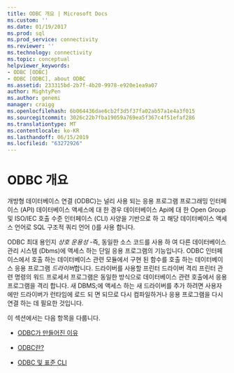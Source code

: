 ```yaml
---
title: ODBC 개요 | Microsoft Docs
ms.custom: ''
ms.date: 01/19/2017
ms.prod: sql
ms.prod_service: connectivity
ms.reviewer: ''
ms.technology: connectivity
ms.topic: conceptual
helpviewer_keywords:
- ODBC [ODBC]
- ODBC [ODBC], about ODBC
ms.assetid: 233315bd-2b7f-4b20-9978-e920e1ea9a07
author: MightyPen
ms.author: genemi
manager: craigg
ms.openlocfilehash: 6b064436dae6cb2f3d5f37fa02ab57a1e4a3f015
ms.sourcegitcommit: 3026c22b7fba19059a769ea5f367c4f51efaf286
ms.translationtype: MT
ms.contentlocale: ko-KR
ms.lasthandoff: 06/15/2019
ms.locfileid: "63272926"
---
```

# <a name="odbc-overview"></a>ODBC 개요
개방형 데이터베이스 연결 (ODBC)는 널리 사용 되는 응용 프로그램 프로그래밍 인터페이스 (API) 데이터베이스 액세스에 대 한 경우 데이터베이스 Api에 대 한 Open Group 및 ISO/IEC 호출 수준 인터페이스 (CLI) 사양을 기반으로 하 고 해당 데이터베이스 액세스 언어로 SQL 구조적 쿼리 언어 ()를 사용 합니다.  
  
 ODBC 최대 용인지 *상호 운용성* -즉, 동일한 소스 코드를 사용 하 여 다른 데이터베이스 관리 시스템 (Dbms)에 액세스 하는 단일 응용 프로그램의 기능입니다. ODBC 인터페이스에서 호출 하는 데이터베이스 관련 모듈에서 구현 된 함수를 호출 하는 데이터베이스 응용 프로그램 *드라이버*합니다. 드라이버를 사용할 프린터 드라이버 격리 프린터 관련 명령의 워드 프로세서 프로그램은 동일한 방식으로 데이터베이스 관련 호출에서 응용 프로그램을 격리 합니다. 새 DBMS;에 액세스 하는 새 드라이버를 추가 하려면 사용자에만 드라이버가 런타임에 로드 되 면 되므로 다시 컴파일하거나 응용 프로그램을 다시 연결 하는 데 필요한 것입니다.  
  
 이 섹션에서는 다음 항목을 다룹니다.  
  
-   [ODBC가 만들어진 이유](../../odbc/reference/why-was-odbc-created.md)  
  
-   [ODBC란?](../../odbc/reference/what-is-odbc.md)  
  
-   [ODBC 및 표준 CLI](../../odbc/reference/odbc-and-the-standard-cli.md)
